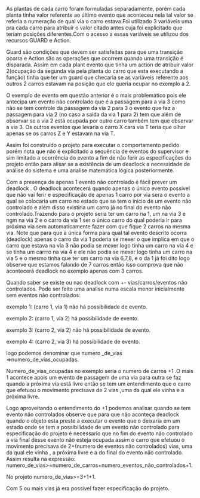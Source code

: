 As plantas de cada carro foram formuladas separadamente, porém cada planta tinha valor referente ao último evento que aconteceu nela tal valor se referia a numeração de qual via o carro estava.Foi utilizado 3 variáveis uma pra cada carro para atribuir o valor citado antes cuja foi explicitado que teriam posições diferentes.Com o acesso a essas variáveis se utilizou dos recursos GUARD e Action.

Guard são condições que devem ser satisfeitas para que uma transição ocorra e Action são as operações que ocorrem quando uma transição é disparada. Assim em cada plant evento que tinha um action de atribuir valor 2(ocupação da segunda via pela planta do carro que esta executando a função) tinha que ter um guard que checaria se as variáveis referente aos outros 2 carros estavam na posição que ele queria ocupar no exemplo a 2.

O exemplo de evento em questão anterior é o mais problemático pois ele antecipa um evento não controlado que é a passagem para a via 3 como não se tem controle da passagem da via 2 para 3 o evento que faz a passagem para via 2 (no caso a saída da via 1 para 2) tem que além de observar se a via 2 está ocupada por outro carro também tem que observar a via 3. Os outros eventos que levaria o carro X cara via T teria que olhar apenas se os carros Z e Y estavam na via T.

Assim foi construído o projeto para executar o comportamento pedido porém nota que não é explicitado a sequência de eventos do supervisor e sim limitado a ocorrência do evento a fim de não ferir as especificações do projeto então para alisar se a existência de um deadlock a necessidade de análise do sistema e uma analise matemática lógica posteriormente.

Com a presença de apenas 1 evento não controlado é fácil prever um deadlock . O deadlock acontecerá quando apenas o único evento possível que não vai ferir e especificação de apenas 1 carro por via sera o evento a qual se colocaria um carro no estado que se tem o inicio de um evento não controlado e além disso existiria um carro já no final do evento não controlado.Trazendo para o projeto seria ter um carro na 1, um na via 3 e ngm na via 2 e o carro da via 1 ser o único carro do qual poderia ir para próxima via sem automaticamente fazer com que fique 2 carros na mesma via. Note que para que a única forma para qual tal evento descrito ocorra (deadlock) apenas o carro da via 1 poderia se mexer o que implica em que o carro que estava na via 3 não podia se mexer logo tinha um carro na via 4 e se tinha um carrro na via 4 e ele não podia se mexer logo tinha um carro na via 5 e o mesmo tinha que ter um carro na via 6,7,8, e o da 1 já foi dito logo observe que estamos falando de 7 carros então isso comprova que não acontecerá deadlock no exemplo apenas com 3 carros.

Quando saber se existe ou nao deadlock com +- vias/carros/eventos não controlados. Pode ser feito uma analise numa escala menor inicialmente sem eventos não controlados:

exemplo 1: (carro 1, via 1) não há possibilidade de evento.

exemplo 2: (carro 1, via 2) há possibilidade de evento.

exemplo 3: (carro 2, via 2) não há possibilidade de evento.

exemplo 4: (carro 2, via 3) há possibilidade de evento.

logo podemos denominar que numero _de_vias =>numero_de_vias_ocupadas.

Numero_de_vias_ocupadas no exemplo seria o numero de carros +1 .O mais 1 acontece apois um evento de passagem de uma via para outra se faz quando a próxima via está livre então se tem um entendimento que o carro que efetuou o movimento precisava de 2 vias ,uma da qual ele vinha e a próxima livre.

Logo aproveitando o entendimento do +1 podemos analisar quando se tem evento não controlados observe que para que não aconteça deadlock quando o objeto esta preste a executar o evento que o deixaria em um estado onde se tem a possibilidade de um evento não controlado para especificação do projeto é necessario que no fim do evento não controlado a via final desse evento não esteja ocupada assim o carro que efetuou o movimento precisava de 2+(numero de eventos não controlados) vias, uma da qual ele vinha , a próxima livre e a do final do evento não controlado. Assim resulta na expressão: numero_de_vias>=numero_de_carros+numero_eventos_não_controlados+1.

No projeto numero_de_vias>=3+1+1.

Com 5 ou mais vias já era possível fazer especificação do projeto.
